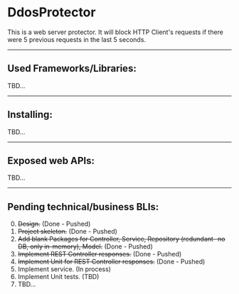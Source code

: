 # DdosProtector

This is a web server protector. 
It will block HTTP Client's requests if there were 5 previous requests in the last 5 seconds.


****
## Used Frameworks/Libraries:
TBD...
 
 
****
## Installing:
TBD...


****
## Exposed web APIs:
TBD...


****
## Pending technical/business BLIs:
0. ~~Design.~~  (Done - Pushed)  
1. ~~Project skeleton.~~  (Done - Pushed)  
2. ~~Add blank Packages for Controller, Service, Repository (redundant- no DB, only in-memory), Model.~~  (Done - Pushed)  
3. ~~Implement REST Controller responses.~~  (Done - Pushed) 
4. ~~Implement Unit for REST Controller responses.~~   (Done - Pushed)  
5. Implement service.   (In process)  
6. Implement Unit tests.   (TBD)  
7. TBD...  
